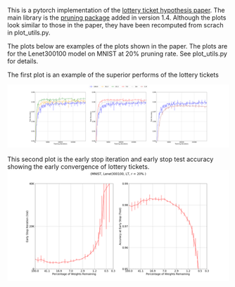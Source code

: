 This is a pytorch implementation of the [lottery ticket hypothesis paper](https://arxiv.org/pdf/1803.03635.pdf). The main library is the [pruning package](https://pytorch.org/docs/stable/nn.html?highlight=pruning#torch.nn.utils.prune) added in version 1.4.  Although the plots look similar to those in the paper, they have been recomputed from scrach in plot_utils.py. 


The plots below are examples of the plots shown in the paper. The plots are for the Lenet300100 model on MNIST at 20% pruning rate. See plot_utils.py for details. 

The first plot is an example of the superior performs of the lottery tickets

![The Lottery Ticket Results for Lenet300100 on MNIST at 20% pruning rate](lt_plot.png)


This second plot is the early stop iteration and early stop test accuracy showing the early convergence of lottery tickets. 
![Early stop iteration and accuracy of lottery tickets](early_stop.png)
